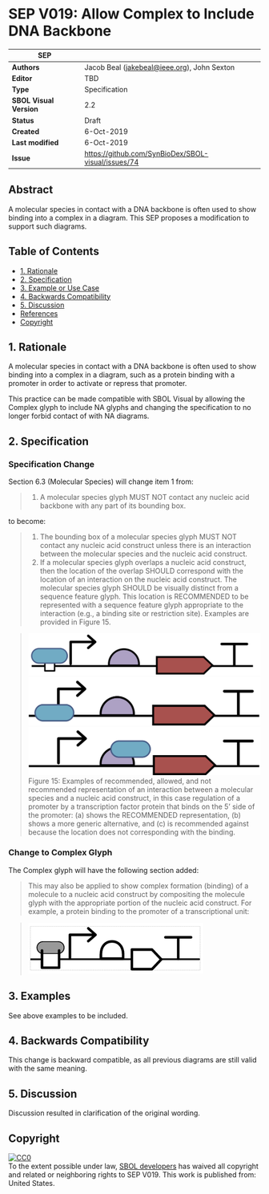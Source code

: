 # SEP V019: Allow Complex to Include DNA Backbone

| SEP | |
| --- | --- |
| **Authors** | Jacob Beal (jakebeal@ieee.org), John Sexton |
| **Editor** | TBD |
| **Type** | Specification |
| **SBOL Visual Version** | 2.2 |
| **Status** | Draft |
| **Created** | 6-Oct-2019 |
| **Last modified** | 6-Oct-2019 |
| **Issue**         | https://github.com/SynBioDex/SBOL-visual/issues/74 |


## Abstract

A molecular species in contact with a DNA backbone is often used to show binding into a complex in a diagram.  This SEP proposes a modification to support such diagrams.

## Table of Contents  <remove TOC if SEP is rather short>
- [1. Rationale](#rationale) 
- [2. Specification](#specification)
- [3. Example or Use Case](#example)
- [4. Backwards Compatibility](#compatibility)
- [5. Discussion](#discussion)
- [References](#references)
- [Copyright](#copyright)

## 1. Rationale <a name="rationale"></a>

A molecular species in contact with a DNA backbone is often used to show binding into a complex in a diagram, such as a protein binding with a promoter in order to activate or repress that promoter.

This practice can be made compatible with SBOL Visual by allowing the Complex glyph to include NA glyphs and changing the specification to no longer forbid contact of with NA diagrams.

## 2. Specification <a name="specification"></a>

### Specification Change

Section 6.3 (Molecular Species) will change item 1 from:

> 1. A molecular species glyph MUST NOT contact any nucleic acid backbone with any part of its bounding box.

to become:

> 1. The bounding box of a molecular species glyph MUST NOT contact any nucleic acid construct unless there is an interaction between the molecular species and the nucleic acid construct.
> 2. If a molecular species glyph overlaps a nucleic acid construct, then the location of the overlap SHOULD correspond with the location of an interaction on the nucleic acid construct. The molecular species glyph SHOULD be visually distinct from a sequence feature glyph. This location is RECOMMENDED to be represented with a sequence feature glyph appropriate to the interaction (e.g., a binding site or restriction site). Examples are provided in Figure 15.

> ![image](img/SEPV019-3-binding.png)
> ![image](img/SEPV019-3-bindpromoter.png)
> ![image](img/SEPV019-3-wronglocation.png)
> Figure 15: Examples of recommended, allowed, and not recommended representation of an interaction between a molecular species and a nucleic acid construct, in this case regulation of a promoter by a transcription factor protein that binds on the 5’ side of the promoter: (a) shows the RECOMMENDED representation, (b) shows a more generic alternative, and (c) is recommended against because the location does not corresponding with the binding.

### Change to Complex Glyph

The Complex glyph will have the following section added:

> This may also be applied to show complex formation (binding) of a molecule to a nucleic acid construct by compositing the molecule glyph with the appropriate portion of the nucleic acid construct. For example, a protein binding to the promoter of a transcriptional unit:

> ![glyph example](https://github.com/SynBioDex/SBOL-visual/raw/6d0919e/Glyphs/FunctionalComponents/complex/complex-pdna-specification.png)


## 3. Examples <a name='example'></a>

See above examples to be included.


## 4. Backwards Compatibility <a name='compatibility'></a>

This change is backward compatible, as all previous diagrams are still valid with the same meaning.


## 5. Discussion <a name='discussion'></a>

Discussion resulted in clarification of the original wording.

## Copyright <a name='copyright'></a>

<p xmlns:dct="http://purl.org/dc/terms/" xmlns:vcard="http://www.w3.org/2001/vcard-rdf/3.0#">
  <a rel="license"
     href="http://creativecommons.org/publicdomain/zero/1.0/">
    <img src="http://i.creativecommons.org/p/zero/1.0/88x31.png" style="border-style: none;" alt="CC0" />
  </a>
  <br />
  To the extent possible under law,
  <a rel="dct:publisher"
     href="sbolstandard.org">
    <span property="dct:title">SBOL developers</span></a>
  has waived all copyright and related or neighboring rights to
  <span property="dct:title">SEP V019</span>.
This work is published from:
<span property="vcard:Country" datatype="dct:ISO3166"
      content="US" about="sbolstandard.org">
  United States</span>.
</p>
